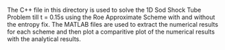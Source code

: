 The C++ file in this directory is used to solve the 1D Sod Shock Tube Problem till t = 0.15s using the Roe Approximate Scheme with and without the entropy fix. The MATLAB files are used to extract the numerical results for each scheme and then plot a comparitive plot of the numerical results with the analytical results. 
